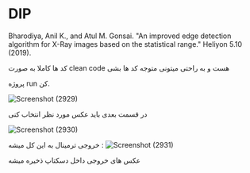 # DIP
Bharodiya, Anil K., and Atul M. Gonsai. "An improved edge detection algorithm for X-Ray  images based on the statistical range." Heliyon 5.10 (2019). 



کد ها کاملا به صورت clean code هست و به راحتی میتونی متوجه کد ها بشی



پروژه run کن. 




![Screenshot (2929)](https://github.com/user-attachments/assets/2f5001c8-9e41-4609-8462-9e6d96e1ad78)




در قسمت بعدی باید عکس مورد نظر انتخاب کنی 


![Screenshot (2930)](https://github.com/user-attachments/assets/a83e1d8f-5c6f-4878-b189-5c5bb87d8f01)






خروجی ترمینال به این کل میشه : 
![Screenshot (2931)](https://github.com/user-attachments/assets/d696bc7d-f2d0-483a-bc2c-78fff016d2bd)







عکس های خروجی داخل دسکتاپ ذخیره میشه




